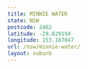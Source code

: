 ```yaml
---
title: MINNIE WATER
state: NSW
postcode: 2462
latitude: -29.829194
longitude: 153.187047
url: /nsw/minnie-water/
layout: suburb
---
```

